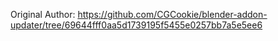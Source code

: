 Original Author: https://github.com/CGCookie/blender-addon-updater/tree/69644fff0aa5d1739195f5455e0257bb7a5e5ee6
